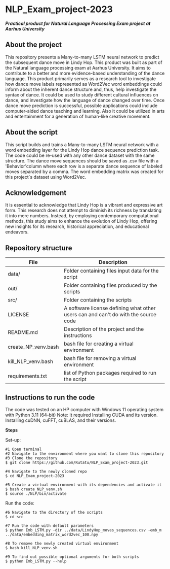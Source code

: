 # NLP_Exam_project-2023

***Practical product for Natural Language Processing Exam project***
***at Aarhus University***

## About the project
This repository presents a Many-to-many LSTM neural network to predict the subsequent dance move in Lindy Hop. This product was built as part of the Natural language processing exam at Aarhus University.  It aims to contribute to a better and more evidence-based understanding of the dance language. This product primarily serves as a research tool to investigate how dance move labels represented as Word2Vec word embeddings could inform about the inherent dance structure and, thus, help investigate the syntax of dance. It could be used to study different cultural influences on dance, and investigate how the language of dance changed over time. Once dance move prediction is successful, possible applications could include computer-aided dance teaching and learning. Also it could be utilized in arts and entertainment for a generation of human-like creative movement. 

## About the script
This script builds and trains a Many-to-many LSTM neural network with a word embedding layer for the Lindy Hop dance sequence prediction task. The code could be re-used with any other dance dataset with the same structure. The dance move sequences should be saved as .csv file with a 'Behavior'column where each row is a separate dance sequence of labeled moves separated by a comma. The word embedding matrix was created for this project´s dataset using Word2Vec.

## Acknowledgement
It is essential to acknowledge that Lindy Hop is a vibrant and expressive art form. This research does not attempt to diminish its richness by translating it into mere numbers. Instead, by employing contemporary computational methods, this study aims to enhance the evolution of Lindy Hop, offering new insights for its research, historical appreciation, and educational endeavors.


## Repository structure

| File | Description |
| --- | --- |
| data/ | Folder containing files input data for the script |
| out/ | Folder containing files produced by the scripts |
| src/ | Folder containing the scripts |
| LICENSE | A software license defining what other users can and can't do with the source code |
| README.md | Description of the project and the instructions |
| create_NP_venv.bash | bash file for creating a virtual environment |
| kill_NLP_venv.bash | bash file for removing a virtual environment |
| requirements.txt | list of Python packages required to run the script |

## Instructions to run the code

The code was tested on an HP computer with Windows 11 operating system with Python 3.11 (64-bit) 
Note: It required Installing CUDA and its version. Installing cuDNN, cuFFT, cuBLAS, and their versions.

__Steps__

Set-up:
```
#1 Open terminal
#2 Navigate to the environment where you want to clone this repository
#3 Clone the repository
$ git clone https://github.com/Rutatu/NLP_Exam_project-2023.git

#4 Navigate to the newly cloned repo
$ cd NLP_Exam_project-2023

#5 Create a virtual environment with its dependencies and activate it
$ bash create_NLP_venv.sh
$ source ./NLP/bin/activate

```

Run the code:

```
#6 Navigate to the directory of the scripts
$ cd src

#7 Run the code with default parameters
$ python Emb_LSTM.py -dir ../data/LindyHop_moves_sequences.csv -emb_m ../data/embedding_matrix_word2vec_100.npy

#8 To remove the newly created virtual environment
$ bash kill_NLP_venv.sh

#9 To find out possible optional arguments for both scripts
$ python Emb_LSTM.py --help



 ```

